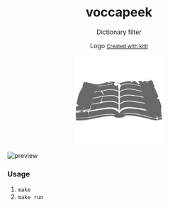 <div align="center">

# voccapeek

Dictionary filter

<p align="center">
  Logo <small><a href="https://www.kittl.com">Created with kittl</a></small>
</p>

</div>

<p align="center">
  <img src="assets/logo.svg" alt="Logo" width="200px">
</p>

![preview](assets/demo.gif)

### Usage

1. `make`
2. `make run`
